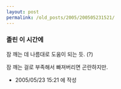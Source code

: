 ```yaml
---
layout: post
permalink: /old_posts/2005/200505231521/
---
```


### 졸린 이 시간에

잠 깨는 데 나름대로 도움이 되는 듯. (?)

잠 깨는 걸로 부족해서 빠져버리면 곤란하지만. 





- 2005/05/23 15:21 에 작성